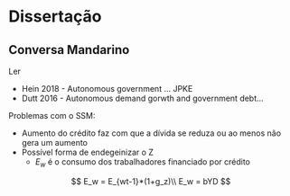 # Dissertação

## Conversa Mandarino

Ler

- Hein 2018 - Autonomous government ... JPKE
- Dutt 2016 - Autonomous demand gorwth and government debt...



Problemas com o SSM:

- Aumento do crédito faz com que a dívida se reduza ou ao menos não gera um aumento
- Possível forma de endegeinizar o Z
  - $E_w$ é o consumo dos trabalhadores financiado por crédito

$$
E_w = E_{wt-1}*(1+g_z)\\
E_w = bYD
$$



